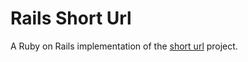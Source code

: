 # Rails Short Url

A Ruby on Rails implementation of the [short url][short-url] project.

[short-url]: http://github.com/amcoder/short-url
